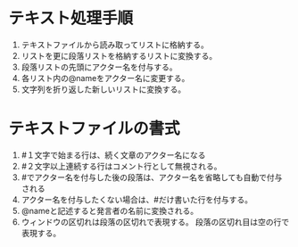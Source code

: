 # テキスト処理手順

1. テキストファイルから読み取ってリストに格納する。
2. リストを更に段落リストを格納するリストに変換する。
3. 段落リストの先頭にアクター名を付与する。
4. 各リスト内の@nameをアクター名に変更する。
5. 文字列を折り返した新しいリストに変換する。

# テキストファイルの書式

1. #１文字で始まる行は、続く文章のアクター名になる
2. #２文字以上連続する行はコメント行として無視される。
3. #でアクター名を付与した後の段落は、アクター名を省略しても自動で付与される
4. アクター名を付与したくない場合は、#だけ書いた行を付与する。
5. @nameと記述すると発言者の名前に変換される。
6. ウィンドウの区切れは段落の区切れで表現する。
   段落の区切れ目は空の行で表現する。

